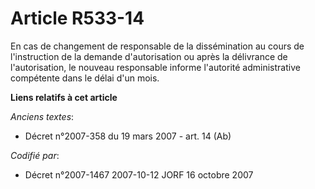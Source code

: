 # Article R533-14

En cas de changement de responsable de la dissémination au cours de l'instruction de la demande d'autorisation ou après la
délivrance de l'autorisation, le nouveau responsable informe l'autorité administrative compétente dans le délai d'un mois.

**Liens relatifs à cet article**

_Anciens textes_:

  - Décret  n°2007-358 du 19 mars 2007 - art. 14 (Ab)

_Codifié par_:

  - Décret n°2007-1467 2007-10-12 JORF 16 octobre 2007
